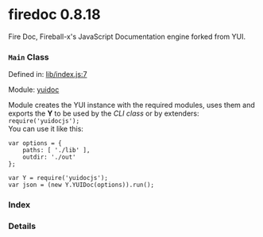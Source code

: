 
# firedoc 0.8.18

Fire Doc, Fireball-x&#x27;s JavaScript Documentation engine forked from YUI.

### `Main` Class


Defined in: [lib/index.js:7](../files/lib/index.js.js)

Module: [yuidoc](../modules/yuidoc.md)




Module creates the YUI instance with the required modules, uses them and exports the **Y** to be used
by the _CLI class_ or by extenders: `require('yuidocjs');`  
You can use it like this:  

    var options = {
        paths: [ './lib' ],
        outdir: './out'
    };

    var Y = require('yuidocjs');
    var json = (new Y.YUIDoc(options)).run();

### Index







### Details





